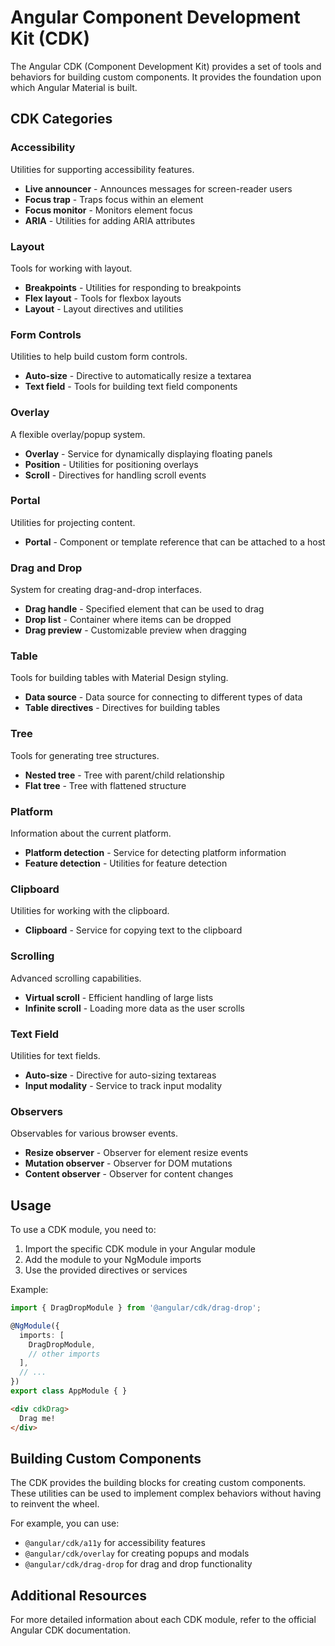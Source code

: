 # Angular Component Development Kit (CDK)

The Angular CDK (Component Development Kit) provides a set of tools and behaviors for building custom components. It provides the foundation upon which Angular Material is built.

## CDK Categories

### Accessibility
Utilities for supporting accessibility features.

- **Live announcer** - Announces messages for screen-reader users
- **Focus trap** - Traps focus within an element
- **Focus monitor** - Monitors element focus
- **ARIA** - Utilities for adding ARIA attributes

### Layout
Tools for working with layout.

- **Breakpoints** - Utilities for responding to breakpoints
- **Flex layout** - Tools for flexbox layouts
- **Layout** - Layout directives and utilities

### Form Controls
Utilities to help build custom form controls.

- **Auto-size** - Directive to automatically resize a textarea
- **Text field** - Tools for building text field components

### Overlay
A flexible overlay/popup system.

- **Overlay** - Service for dynamically displaying floating panels
- **Position** - Utilities for positioning overlays
- **Scroll** - Directives for handling scroll events

### Portal
Utilities for projecting content.

- **Portal** - Component or template reference that can be attached to a host

### Drag and Drop
System for creating drag-and-drop interfaces.

- **Drag handle** - Specified element that can be used to drag
- **Drop list** - Container where items can be dropped
- **Drag preview** - Customizable preview when dragging

### Table
Tools for building tables with Material Design styling.

- **Data source** - Data source for connecting to different types of data
- **Table directives** - Directives for building tables

### Tree
Tools for generating tree structures.

- **Nested tree** - Tree with parent/child relationship
- **Flat tree** - Tree with flattened structure

### Platform
Information about the current platform.

- **Platform detection** - Service for detecting platform information
- **Feature detection** - Utilities for feature detection

### Clipboard
Utilities for working with the clipboard.

- **Clipboard** - Service for copying text to the clipboard

### Scrolling
Advanced scrolling capabilities.

- **Virtual scroll** - Efficient handling of large lists
- **Infinite scroll** - Loading more data as the user scrolls

### Text Field
Utilities for text fields.

- **Auto-size** - Directive for auto-sizing textareas
- **Input modality** - Service to track input modality

### Observers
Observables for various browser events.

- **Resize observer** - Observer for element resize events
- **Mutation observer** - Observer for DOM mutations
- **Content observer** - Observer for content changes

## Usage

To use a CDK module, you need to:

1. Import the specific CDK module in your Angular module
2. Add the module to your NgModule imports
3. Use the provided directives or services

Example:

```typescript
import { DragDropModule } from '@angular/cdk/drag-drop';

@NgModule({
  imports: [
    DragDropModule,
    // other imports
  ],
  // ...
})
export class AppModule { }
```

```html
<div cdkDrag>
  Drag me!
</div>
```

## Building Custom Components

The CDK provides the building blocks for creating custom components. These utilities can be used to implement complex behaviors without having to reinvent the wheel.

For example, you can use:
- `@angular/cdk/a11y` for accessibility features
- `@angular/cdk/overlay` for creating popups and modals
- `@angular/cdk/drag-drop` for drag and drop functionality

## Additional Resources

For more detailed information about each CDK module, refer to the official Angular CDK documentation.